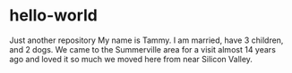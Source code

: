 # hello-world
Just another repository
My name is Tammy. I am married, have 3 children, and 2 dogs. 
We came to the Summerville area for a visit almost 14 years ago and loved it so much we moved here from near Silicon Valley.
